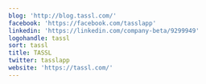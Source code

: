 ```yaml
---
blog: 'http://blog.tassl.com/'
facebook: 'https://facebook.com/tasslapp'
linkedin: 'https://linkedin.com/company-beta/9299949'
logohandle: tassl
sort: tassl
title: TASSL
twitter: tasslapp
website: 'https://tassl.com/'
---
```


